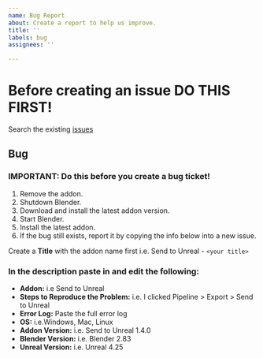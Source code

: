 ```yaml
---
name: Bug Report
about: Create a report to help us improve.
title: ''
labels: bug
assignees: ''

---
```


# Before creating an issue DO THIS FIRST!
Search the existing [issues](https://github.com/EpicGamesExt/BlenderTools/issues?q=)

## Bug
### IMPORTANT: Do this before you create a bug ticket!
  1. Remove the addon.
  1. Shutdown Blender.
  1. Download and install the latest addon version.
  1. Start Blender.
  1. Install the latest addon.
  1. If the bug still exists, report it by copying the info below into a new issue.

Create a **Title** with the addon name first i.e. Send to Unreal - ```<your title>```

### In the description paste in and edit the following:
* **Addon:** i.e Send to Unreal
* **Steps to Reproduce the Problem:** i.e. I clicked Pipeline > Export > Send to Unreal
* **Error Log:** Paste the full error log
* **OS:** i.e.Windows, Mac, Linux
* **Addon Version:** i.e. Send to Unreal 1.4.0
* **Blender Version:** i.e. Blender 2.83
* **Unreal Version:** i.e. Unreal 4.25

